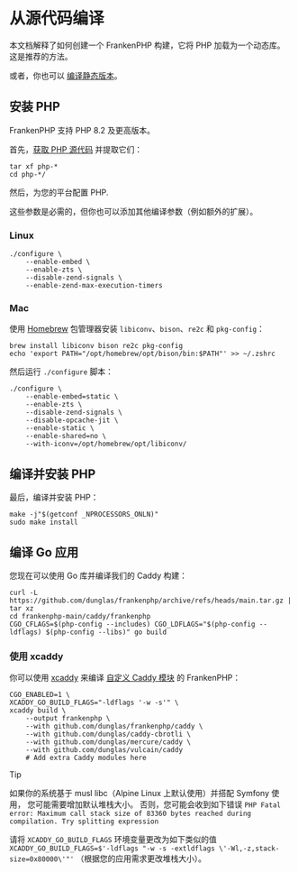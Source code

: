 # 从源代码编译

本文档解释了如何创建一个 FrankenPHP 构建，它将 PHP 加载为一个动态库。
这是推荐的方法。

或者，你也可以 [编译静态版本](static.md)。

## 安装 PHP

FrankenPHP 支持 PHP 8.2 及更高版本。

首先，[获取 PHP 源代码](https://www.php.net/downloads.php) 并提取它们：

```console
tar xf php-*
cd php-*/
```

然后，为您的平台配置 PHP.

这些参数是必需的，但你也可以添加其他编译参数（例如额外的扩展）。

### Linux

```console
./configure \
    --enable-embed \
    --enable-zts \
    --disable-zend-signals \
    --enable-zend-max-execution-timers
```

### Mac

使用 [Homebrew](https://brew.sh/) 包管理器安装 `libiconv`、`bison`、`re2c` 和 `pkg-config`：

```console
brew install libiconv bison re2c pkg-config
echo 'export PATH="/opt/homebrew/opt/bison/bin:$PATH"' >> ~/.zshrc
```

然后运行 `./configure` 脚本：

```console
./configure \
    --enable-embed=static \
    --enable-zts \
    --disable-zend-signals \
    --disable-opcache-jit \
    --enable-static \
    --enable-shared=no \
    --with-iconv=/opt/homebrew/opt/libiconv/
```

## 编译并安装 PHP

最后，编译并安装 PHP：

```console
make -j"$(getconf _NPROCESSORS_ONLN)"
sudo make install
```

## 编译 Go 应用

您现在可以使用 Go 库并编译我们的 Caddy 构建：

```console
curl -L https://github.com/dunglas/frankenphp/archive/refs/heads/main.tar.gz | tar xz
cd frankenphp-main/caddy/frankenphp
CGO_CFLAGS=$(php-config --includes) CGO_LDFLAGS="$(php-config --ldflags) $(php-config --libs)" go build
```

### 使用 xcaddy

你可以使用 [xcaddy](https://github.com/caddyserver/xcaddy) 来编译 [自定义 Caddy 模块](https://caddyserver.com/docs/modules/) 的 FrankenPHP：

```console
CGO_ENABLED=1 \
XCADDY_GO_BUILD_FLAGS="-ldflags '-w -s'" \
xcaddy build \
    --output frankenphp \
    --with github.com/dunglas/frankenphp/caddy \
    --with github.com/dunglas/caddy-cbrotli \
    --with github.com/dunglas/mercure/caddy \
    --with github.com/dunglas/vulcain/caddy
    # Add extra Caddy modules here
```

> [!TIP]
>
> 如果你的系统基于 musl libc（Alpine Linux 上默认使用）并搭配 Symfony 使用，
> 您可能需要增加默认堆栈大小。
> 否则，您可能会收到如下错误 `PHP Fatal error: Maximum call stack size of 83360 bytes reached during compilation. Try splitting expression`
>
> 请将 `XCADDY_GO_BUILD_FLAGS` 环境变量更改为如下类似的值
> `XCADDY_GO_BUILD_FLAGS=$'-ldflags "-w -s -extldflags \'-Wl,-z,stack-size=0x80000\'"'`
> （根据您的应用需求更改堆栈大小）。

